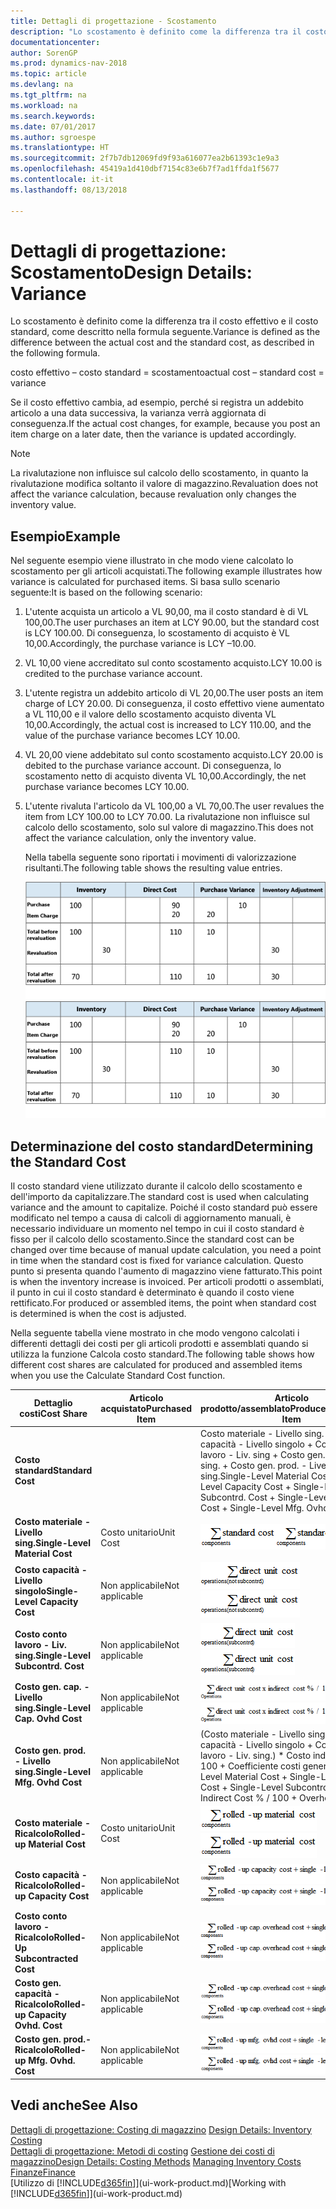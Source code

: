 ```yaml
---
title: Dettagli di progettazione - Scostamento
description: "Lo scostamento è definito come la differenza tra il costo effettivo e il costo standard, come descritto nella formula seguente."
documentationcenter: 
author: SorenGP
ms.prod: dynamics-nav-2018
ms.topic: article
ms.devlang: na
ms.tgt_pltfrm: na
ms.workload: na
ms.search.keywords: 
ms.date: 07/01/2017
ms.author: sgroespe
ms.translationtype: HT
ms.sourcegitcommit: 2f7b7db12069fd9f93a616077ea2b61393c1e9a3
ms.openlocfilehash: 45419a1d410dbf7154c83e6b7f7ad1ffda1f5677
ms.contentlocale: it-it
ms.lasthandoff: 08/13/2018

---
```

# <a name="design-details-variance"></a><span data-ttu-id="2411b-103">Dettagli di progettazione: Scostamento</span><span class="sxs-lookup"><span data-stu-id="2411b-103">Design Details: Variance</span></span>
<span data-ttu-id="2411b-104">Lo scostamento è definito come la differenza tra il costo effettivo e il costo standard, come descritto nella formula seguente.</span><span class="sxs-lookup"><span data-stu-id="2411b-104">Variance is defined as the difference between the actual cost and the standard cost, as described in the following formula.</span></span>  

 <span data-ttu-id="2411b-105">costo effettivo – costo standard = scostamento</span><span class="sxs-lookup"><span data-stu-id="2411b-105">actual cost – standard cost = variance</span></span>  

 <span data-ttu-id="2411b-106">Se il costo effettivo cambia, ad esempio, perché si registra un addebito articolo a una data successiva, la varianza verrà aggiornata di conseguenza.</span><span class="sxs-lookup"><span data-stu-id="2411b-106">If the actual cost changes, for example, because you post an item charge on a later date, then the variance is updated accordingly.</span></span>  

> [!NOTE]  
>  <span data-ttu-id="2411b-107">La rivalutazione non influisce sul calcolo dello scostamento, in quanto la rivalutazione modifica soltanto il valore di magazzino.</span><span class="sxs-lookup"><span data-stu-id="2411b-107">Revaluation does not affect the variance calculation, because revaluation only changes the inventory value.</span></span>  

## <a name="example"></a><span data-ttu-id="2411b-108">Esempio</span><span class="sxs-lookup"><span data-stu-id="2411b-108">Example</span></span>  
 <span data-ttu-id="2411b-109">Nel seguente esempio viene illustrato in che modo viene calcolato lo scostamento per gli articoli acquistati.</span><span class="sxs-lookup"><span data-stu-id="2411b-109">The following example illustrates how variance is calculated for purchased items.</span></span> <span data-ttu-id="2411b-110">Si basa sullo scenario seguente:</span><span class="sxs-lookup"><span data-stu-id="2411b-110">It is based on the following scenario:</span></span>  

1. <span data-ttu-id="2411b-111">L'utente acquista un articolo a VL 90,00, ma il costo standard è di VL 100,00.</span><span class="sxs-lookup"><span data-stu-id="2411b-111">The user purchases an item at LCY 90.00, but the standard cost is LCY 100.00.</span></span> <span data-ttu-id="2411b-112">Di conseguenza, lo scostamento di acquisto è VL 10,00.</span><span class="sxs-lookup"><span data-stu-id="2411b-112">Accordingly, the purchase variance is LCY –10.00.</span></span>  
2. <span data-ttu-id="2411b-113">VL 10,00 viene accreditato sul conto scostamento acquisto.</span><span class="sxs-lookup"><span data-stu-id="2411b-113">LCY 10.00 is credited to the purchase variance account.</span></span>  
3. <span data-ttu-id="2411b-114">L'utente registra un addebito articolo di VL 20,00.</span><span class="sxs-lookup"><span data-stu-id="2411b-114">The user posts an item charge of LCY 20.00.</span></span> <span data-ttu-id="2411b-115">Di conseguenza, il costo effettivo viene aumentato a VL 110,00 e il valore dello scostamento acquisto diventa VL 10,00.</span><span class="sxs-lookup"><span data-stu-id="2411b-115">Accordingly, the actual cost is increased to LCY 110.00, and the value of the purchase variance becomes LCY 10.00.</span></span>  
4. <span data-ttu-id="2411b-116">VL 20,00 viene addebitato sul conto scostamento acquisto.</span><span class="sxs-lookup"><span data-stu-id="2411b-116">LCY 20.00 is debited to the purchase variance account.</span></span> <span data-ttu-id="2411b-117">Di conseguenza, lo scostamento netto di acquisto diventa VL 10,00.</span><span class="sxs-lookup"><span data-stu-id="2411b-117">Accordingly, the net purchase variance becomes LCY 10.00.</span></span>  
5. <span data-ttu-id="2411b-118">L'utente rivaluta l'articolo da VL 100,00 a VL 70,00.</span><span class="sxs-lookup"><span data-stu-id="2411b-118">The user revalues the item from LCY 100.00 to LCY 70.00.</span></span> <span data-ttu-id="2411b-119">La rivalutazione non influisce sul calcolo dello scostamento, solo sul valore di magazzino.</span><span class="sxs-lookup"><span data-stu-id="2411b-119">This does not affect the variance calculation, only the inventory value.</span></span>  

   <span data-ttu-id="2411b-120">Nella tabella seguente sono riportati i movimenti di valorizzazione risultanti.</span><span class="sxs-lookup"><span data-stu-id="2411b-120">The following table shows the resulting value entries.</span></span>  

   <span data-ttu-id="2411b-121">![Calcolo scostamento acquisto](media/design_details_inventory_costing_11_purchase_variance.png "design_details_inventory_costing_11_purchase_variance")</span><span class="sxs-lookup"><span data-stu-id="2411b-121">![Purchase variance calculation](media/design_details_inventory_costing_11_purchase_variance.png "design_details_inventory_costing_11_purchase_variance")</span></span>  

## <a name="determining-the-standard-cost"></a><span data-ttu-id="2411b-122">Determinazione del costo standard</span><span class="sxs-lookup"><span data-stu-id="2411b-122">Determining the Standard Cost</span></span>  
 <span data-ttu-id="2411b-123">Il costo standard viene utilizzato durante il calcolo dello scostamento e dell'importo da capitalizzare.</span><span class="sxs-lookup"><span data-stu-id="2411b-123">The standard cost is used when calculating variance and the amount to capitalize.</span></span> <span data-ttu-id="2411b-124">Poiché il costo standard può essere modificato nel tempo a causa di calcoli di aggiornamento manuali, è necessario individuare un momento nel tempo in cui il costo standard è fisso per il calcolo dello scostamento.</span><span class="sxs-lookup"><span data-stu-id="2411b-124">Since the standard cost can be changed over time because of manual update calculation, you need a point in time when the standard cost is fixed for variance calculation.</span></span> <span data-ttu-id="2411b-125">Questo punto si presenta quando l'aumento di magazzino viene fatturato.</span><span class="sxs-lookup"><span data-stu-id="2411b-125">This point is when the inventory increase is invoiced.</span></span> <span data-ttu-id="2411b-126">Per articoli prodotti o assemblati, il punto in cui il costo standard è determinato è quando il costo viene rettificato.</span><span class="sxs-lookup"><span data-stu-id="2411b-126">For produced or assembled items, the point when standard cost is determined is when the cost is adjusted.</span></span>  

 <span data-ttu-id="2411b-127">Nella seguente tabella viene mostrato in che modo vengono calcolati i differenti dettagli dei costi per gli articoli prodotti e assemblati quando si utilizza la funzione Calcola costo standard.</span><span class="sxs-lookup"><span data-stu-id="2411b-127">The following table shows how different cost shares are calculated for produced and assembled items when you use the Calculate Standard Cost function.</span></span>  

|<span data-ttu-id="2411b-128">Dettaglio costi</span><span class="sxs-lookup"><span data-stu-id="2411b-128">Cost Share</span></span>|<span data-ttu-id="2411b-129">Articolo acquistato</span><span class="sxs-lookup"><span data-stu-id="2411b-129">Purchased Item</span></span>|<span data-ttu-id="2411b-130">Articolo prodotto/assemblato</span><span class="sxs-lookup"><span data-stu-id="2411b-130">Produced/Assembled Item</span></span>|  
|----------------|--------------------|------------------------------|  
|<span data-ttu-id="2411b-131">**Costo standard**</span><span class="sxs-lookup"><span data-stu-id="2411b-131">**Standard Cost**</span></span>||<span data-ttu-id="2411b-132">Costo materiale - Livello sing. + Costo capacità - Livello singolo + Costo conto lavoro - Liv. sing + Costo gen. cap. - Livello sing. + Costo gen. prod. - Livello sing.</span><span class="sxs-lookup"><span data-stu-id="2411b-132">Single-Level Material Cost + Single-Level Capacity Cost + Single-Level Subcontrd. Cost + Single-Level Cap. Ovhd. Cost + Single-Level Mfg. Ovhd. Cost</span></span>|  
|<span data-ttu-id="2411b-133">**Costo materiale - Livello sing.**</span><span class="sxs-lookup"><span data-stu-id="2411b-133">**Single-Level Material Cost**</span></span>|<span data-ttu-id="2411b-134">Costo unitario</span><span class="sxs-lookup"><span data-stu-id="2411b-134">Unit Cost</span></span>|<span data-ttu-id="2411b-135">![Equazione 1](media/design_details_inventory_costing_11_equation_1.png "design_details_inventory_costing_11_equation_1")</span><span class="sxs-lookup"><span data-stu-id="2411b-135">![Equation 1](media/design_details_inventory_costing_11_equation_1.png "design_details_inventory_costing_11_equation_1")</span></span>|  
|<span data-ttu-id="2411b-136">**Costo capacità - Livello singolo**</span><span class="sxs-lookup"><span data-stu-id="2411b-136">**Single-Level Capacity Cost**</span></span>|<span data-ttu-id="2411b-137">Non applicabile</span><span class="sxs-lookup"><span data-stu-id="2411b-137">Not applicable</span></span>|<span data-ttu-id="2411b-138">![Equazione 2](media/design_details_inventory_costing_11_equation_2.png "design_details_inventory_costing_11_equation_2")</span><span class="sxs-lookup"><span data-stu-id="2411b-138">![Equation 2](media/design_details_inventory_costing_11_equation_2.png "design_details_inventory_costing_11_equation_2")</span></span>|  
|<span data-ttu-id="2411b-139">**Costo conto lavoro - Liv. sing.**</span><span class="sxs-lookup"><span data-stu-id="2411b-139">**Single-Level Subcontrd. Cost**</span></span>|<span data-ttu-id="2411b-140">Non applicabile</span><span class="sxs-lookup"><span data-stu-id="2411b-140">Not applicable</span></span>|<span data-ttu-id="2411b-141">![Equazione 3](media/design_details_inventory_costing_11_equation_3.png "design_details_inventory_costing_11_equation_3")</span><span class="sxs-lookup"><span data-stu-id="2411b-141">![Equation 3](media/design_details_inventory_costing_11_equation_3.png "design_details_inventory_costing_11_equation_3")</span></span>|  
|<span data-ttu-id="2411b-142">**Costo gen. cap. - Livello sing.**</span><span class="sxs-lookup"><span data-stu-id="2411b-142">**Single-Level Cap. Ovhd Cost**</span></span>|<span data-ttu-id="2411b-143">Non applicabile</span><span class="sxs-lookup"><span data-stu-id="2411b-143">Not applicable</span></span>|<span data-ttu-id="2411b-144">![Equazione 4](media/design_details_inventory_costing_11_equation_4.png "design_details_inventory_costing_11_equation_4")</span><span class="sxs-lookup"><span data-stu-id="2411b-144">![Equation 4](media/design_details_inventory_costing_11_equation_4.png "design_details_inventory_costing_11_equation_4")</span></span>|  
|<span data-ttu-id="2411b-145">**Costo gen. prod. - Livello sing.**</span><span class="sxs-lookup"><span data-stu-id="2411b-145">**Single-Level Mfg. Ovhd Cost**</span></span>|<span data-ttu-id="2411b-146">Non applicabile</span><span class="sxs-lookup"><span data-stu-id="2411b-146">Not applicable</span></span>|<span data-ttu-id="2411b-147">(Costo materiale - Livello sing. + Costo capacità - Livello singolo + Costo conto lavoro - Liv. sing.) \* Costo indiretto % / 100 + Coefficiente costi generali</span><span class="sxs-lookup"><span data-stu-id="2411b-147">(Single-Level Material Cost + Single-Level Capacity Cost + Single-Level Subcontrd. Cost) \* Indirect Cost % / 100 + Overhead Rate</span></span>|  
|<span data-ttu-id="2411b-148">**Costo materiale - Ricalcolo**</span><span class="sxs-lookup"><span data-stu-id="2411b-148">**Rolled-up Material Cost**</span></span>|<span data-ttu-id="2411b-149">Costo unitario</span><span class="sxs-lookup"><span data-stu-id="2411b-149">Unit Cost</span></span>|<span data-ttu-id="2411b-150">![Equazione 5](media/design_details_inventory_costing_11_equation_5.png "design_details_inventory_costing_11_equation_5")</span><span class="sxs-lookup"><span data-stu-id="2411b-150">![Equation 5](media/design_details_inventory_costing_11_equation_5.png "design_details_inventory_costing_11_equation_5")</span></span>|  
|<span data-ttu-id="2411b-151">**Costo capacità - Ricalcolo**</span><span class="sxs-lookup"><span data-stu-id="2411b-151">**Rolled-up Capacity Cost**</span></span>|<span data-ttu-id="2411b-152">Non applicabile</span><span class="sxs-lookup"><span data-stu-id="2411b-152">Not applicable</span></span>|<span data-ttu-id="2411b-153">![Equazione 6](media/design_details_inventory_costing_11_equation_6.png "design_details_inventory_costing_11_equation_6")</span><span class="sxs-lookup"><span data-stu-id="2411b-153">![Equation 6](media/design_details_inventory_costing_11_equation_6.png "design_details_inventory_costing_11_equation_6")</span></span>|  
|<span data-ttu-id="2411b-154">**Costo conto lavoro - Ricalcolo**</span><span class="sxs-lookup"><span data-stu-id="2411b-154">**Rolled-Up Subcontracted Cost**</span></span>|<span data-ttu-id="2411b-155">Non applicabile</span><span class="sxs-lookup"><span data-stu-id="2411b-155">Not applicable</span></span>|<span data-ttu-id="2411b-156">![Equazione 7](media/design_details_inventory_costing_11_equation_7.png "design_details_inventory_costing_11_equation_7")</span><span class="sxs-lookup"><span data-stu-id="2411b-156">![Equation 7](media/design_details_inventory_costing_11_equation_7.png "design_details_inventory_costing_11_equation_7")</span></span>|  
|<span data-ttu-id="2411b-157">**Costo gen. capacità - Ricalcolo**</span><span class="sxs-lookup"><span data-stu-id="2411b-157">**Rolled-up Capacity Ovhd. Cost**</span></span>|<span data-ttu-id="2411b-158">Non applicabile</span><span class="sxs-lookup"><span data-stu-id="2411b-158">Not applicable</span></span>|<span data-ttu-id="2411b-159">![Equazione 8](media/design_details_inventory_costing_11_equation_8.png "design_details_inventory_costing_11_equation_8")</span><span class="sxs-lookup"><span data-stu-id="2411b-159">![Equation 8](media/design_details_inventory_costing_11_equation_8.png "design_details_inventory_costing_11_equation_8")</span></span>|  
|<span data-ttu-id="2411b-160">**Costo gen. prod.- Ricalcolo**</span><span class="sxs-lookup"><span data-stu-id="2411b-160">**Rolled-up Mfg. Ovhd. Cost**</span></span>|<span data-ttu-id="2411b-161">Non applicabile</span><span class="sxs-lookup"><span data-stu-id="2411b-161">Not applicable</span></span>|<span data-ttu-id="2411b-162">![Equazione 9](media/design_details_inventory_costing_11_equation_9.png "design_details_inventory_costing_11_equation_9")</span><span class="sxs-lookup"><span data-stu-id="2411b-162">![Equation 9](media/design_details_inventory_costing_11_equation_9.png "design_details_inventory_costing_11_equation_9")</span></span>|  

## <a name="see-also"></a><span data-ttu-id="2411b-163">Vedi anche</span><span class="sxs-lookup"><span data-stu-id="2411b-163">See Also</span></span>  
 <span data-ttu-id="2411b-164">[Dettagli di progettazione: Costing di magazzino](design-details-inventory-costing.md) </span><span class="sxs-lookup"><span data-stu-id="2411b-164">[Design Details: Inventory Costing](design-details-inventory-costing.md) </span></span>  
 <span data-ttu-id="2411b-165">[Dettagli di progettazione: Metodi di costing](design-details-costing-methods.md) [Gestione dei costi di magazzino](finance-manage-inventory-costs.md)</span><span class="sxs-lookup"><span data-stu-id="2411b-165">[Design Details: Costing Methods](design-details-costing-methods.md) [Managing Inventory Costs](finance-manage-inventory-costs.md)</span></span>  
 [<span data-ttu-id="2411b-166">Finanze</span><span class="sxs-lookup"><span data-stu-id="2411b-166">Finance</span></span>](finance.md)  
 <span data-ttu-id="2411b-167">[Utilizzo di [!INCLUDE[d365fin](includes/d365fin_md.md)]](ui-work-product.md)</span><span class="sxs-lookup"><span data-stu-id="2411b-167">[Working with [!INCLUDE[d365fin](includes/d365fin_md.md)]](ui-work-product.md)</span></span>

